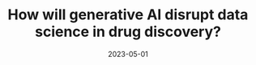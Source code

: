 ---
title: "How will generative AI disrupt data science in drug discovery?"
collection: publications
permalink: /publications/2023-05-01-How-will-generative-AI-disrupt-data-science-in-drug-discovery
date: 2023-05-01
paperurl: 'https://doi.org/10.1038/s41587-023-01789-6'
code: 'https://rdcu.be/dbEtR'
citation: 'J.-P. Vert.
How will generative ai disrupt data science in drug discovery?
<em>Nat. Biotechnol.</em>, 2023.'
---